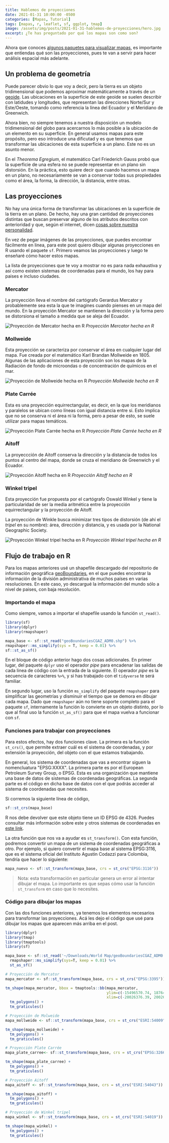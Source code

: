```yaml
---
title: Hablemos de proyecciones
date: 2021-01-31 10:00:00 -0500
categories: [Mapas, Tutorial]
tags: [mapas, r, leaflet, sf, ggplot, tmap]
image: /assets/img/posts/2021-01-31-hablemos-de-proyecciones/hero.jpg
excerpt: ¿Te has preguntado por qué los mapas son como son?
---
```


Ahora que conoces [algunos paquetes para visualizar mapas](https://camartinezbu.github.io/posts/4-paquetes-que-debes-conocer-para-hacer-mapas-en-r/), es importante que entiendas qué son las proyecciones, pues te van a servir para hacer análisis espacial más adelante.

## Un problema de geometría

Puede parecer obvio lo que voy a decir, pero la tierra es un objeto tridimensional que podemos aproximar matemáticamente a través de un [geoide](https://es.wikipedia.org/wiki/Geoide). Las ubicaciones en la superficie de este geoide se suelen describir con latidudes y longitudes, que representan las direcciones Norte/Sur y Este/Oeste, tomando como referencia la línea del Ecuador y el Meridiano de Greenwich.

Ahora bien, no siempre tenemos a nuestra disposición un modelo tridimensional del globo para acercarnos lo más posible a la ubicación de un elemento en su superficie. En general usamos mapas para este propósito, pero eso introduce una dificutad y es que tenemos que transformar las ubicaciones de esta superficie a un plano. Este no es un asunto menor.

En el *Theorema Egregium*, el matemático Carl Friederich Gauss probó que la superficie de una esfera no se puede representar en un plano sin distorsión. En la práctica, esto quiere decir que cuando hacemos un mapa en un plano, no necesariamente se van a conservar todas sus propiedades como el área, la forma, la dirección, la distancia, entre otras.

## Las proyecciones

No hay una única forma de transformar las ubicaciones en la superficie de la tierra en un plano. De hecho, hay una gran cantidad de proyecciones distintas que buscan preservar alguno de los atributos descritos con anterioridad y que, según el internet, dicen [cosas sobre nuestra personalidad](https://xkcd.com/977/).

En vez de pegar imágenes de las proyecciones, que puedes encontrar fácilmente en linea, para este post quiero dibujar algunas proyecciones en R usando el paquete `sf`. Primero veamos las proyecciones y luego te enseñaré cómo hacer estos mapas.

La lista de proyecciones que te voy a mostrar no es para nada exhaustiva y así como existen sistemas de coordenadas para el mundo, los hay para paises e incluso ciudades.

### Mercator

La proyección lleva el nombre del cartógrafo Gerardus Mercator y probablemente sea esta la que te imagines cuando pienses en un mapa del mundo. En la proyección Mercator se mantienen la dirección y la forma pero se distorsiona el tamaño a medida que se aleja del Ecuador.

![Proyección de Mercator hecha en R](/assets/img/posts/2021-01-31-hablemos-de-proyecciones/mapa_mercator.png)
*Proyección Mercator hecha en R*

### Mollweide

Esta proyección se caracteriza por conservar el área en cualquier lugar del mapa. Fue creada por el matemático Karl Brandan Mollweide en 1805. Algunas de las aplicaciones de esta proyección son los mapas de la Radiación de fondo de microondas o de concentración de químicos en el mar.

![Proyección de Mollweide hecha en R](/assets/img/posts/2021-01-31-hablemos-de-proyecciones/mapa_mollweide.png)
*Proyección Mollweide hecha en R*

### Plate Carrée

Esta es una proyección equirrectangular, es decir, en la que los meridianos y paralelos se ubican como líneas  con igual distancia entre si. Esto implica que no se conserva ni el área ni la forma, pero a pesar de esto, se suele utilizar para mapas temáticos.

![Proyección Plate Carrée hecha en R](/assets/img/posts/2021-01-31-hablemos-de-proyecciones/mapa_plate_carree.png)
*Proyección Plate Carrée hecha en R*

### Aitoff

La proyeccción de Aitoff conserva la dirección y la distancia de todos los puntos al centro del mapa, donde se cruza el meridiano de Greenwich y el Ecuador.

![Proyección Aitoff hecha en R](/assets/img/posts/2021-01-31-hablemos-de-proyecciones/mapa_aitoff.png)
*Proyección Aitoff hecha en R*

### Winkel tripel

Esta proyección fue propuesta por el cartógrafo Oswald Winkel y tiene la particularidad de ser la media aritmética entre la proyección equirrectangular y la proyección de Aitoff.

La proyección de Winkle busca minimizar tres tipos de distorsión (de ahí el *tripel* en su nombre): área, dirección y distancia, y es usada por la National Geographic Society.

![Proyección Winkel tripel hecha en R](/assets/img/posts/2021-01-31-hablemos-de-proyecciones/mapa_winkel.png)
*Proyección Winkel tripel hecha en R*

## Flujo de trabajo en R

Para los mapas anteriores usé un shapefile descargado del repositorio de información geográfica [geoBoundaries](https://www.geoboundaries.org/index.html#tabs1-js), en el que puedes encontrar la información de la división administrativa de muchos países en varias resoluciones. En este caso, yo descargué la información del mundo sólo a nivel de paises, con baja resolución.

### Importando el mapa

Como siempre, vamos a importar el shapefile usando la función `st_read()`.

```r
library(sf)
library(dplyr)
library(rmapshaper)

mapa_base <- sf::st_read("geoBoundariesCGAZ_ADM0.shp") %>%
rmapshaper::ms_simplify(sys = T, keep = 0.01) %>%
sf::st_as_sf()
```

En el bloque de código anterior hago dos cosas adicionales. En primer lugar, del paquete `dplyr` uso el operador *pipe* para encadenar las salidas de cada linea de código con la entrada de la siguiente. El operador *pipe* es la secuencia de caracteres `%>%`, y si has trabajado con el `tidyverse` te será familiar.

En segundo lugar, uso la función `ms_simplify` del paquete `rmapshaper` para simplificar las geometrías y disminuir el tiempo que se demora en dibujar cada mapa. Dado que `rmapshaper` aún no tiene soporte completo para el paquete `sf`, internamente la función lo convierte en un objeto distinto, por lo que al final uso la función `st_as_sf()` para que el mapa vuelva a funcionar con `sf`.

### Funciones para trabajar con proyecciones

Para estos efectos, hay dos funciones clave. La primera es la función `st_crs()`, que permite extraer cuál es el sistema de coordenadas, y por extensión la proyección, del objeto con el que estamos trabajando. 

En general, los sistema de coordenadas que vas a encontrar siguen la nomencluatura "EPSG:XXXX". La primera parte es por el European Petroleum Survey Group, o EPSG. Esta es una organización que mantiene una base de datos de sistemas de coordenadas geográficas. La segunda parte es el código en dicha base de datos con el que podrás acceder al sistema de coordenadas que necesites.

Si corremos la siguiente línea de código, 

```r
sf::st_crs(mapa_base)
```

R nos debe devolver que este objeto tiene un ID EPSG de 4326. Puedes consultar más información sobre este y otros sistemas de coordenadas en [este link](https://epsg.io/4326).

La otra función que nos va a ayudar es `st_transform()`. Con esta función, podremos convertir un mapa de un sistema de coordenadas geográficas a otro. Por ejemplo, si quiero convertir el mapa base al sistema EPSG:3116, que es el sistema oficial del Instituto Agustin Codazzi para Colombia, tendría que hacer lo siguiente:

```r
mapa_nuevo <- sf::st_transform(mapa_base, crs = st_crs("EPSG:3116"))
```

> Nota: esta transformación en particular genera un error al intentar dibujar el mapa. Lo importante es que sepas cómo usar la función `st_transform` en caso que lo necesites.

### Código para dibujar los mapas

Con las dos funciones anteriores, ya tenemos los elementos necesarios para transformar las proyecciones. Acá les dejo el código que usé para dibujar los mapas que aparecen más arriba en el post.

```r
library(dplyr)
library(tmap)
library(tmaptools)
library(sf)

mapa_base <- sf::st_read('~/Downloads/World Map/geoBoundariesCGAZ_ADM0.shp') %>%
  rmapshaper::ms_simplify(sys=T, keep = 0.01) %>%
  st_as_sf()

# Proyección de Mercator
mapa_mercator <- sf::st_transform(mapa_base, crs = st_crs("EPSG:3395"))

tm_shape(mapa_mercator, bbox = tmaptools::bb(mapa_mercator, 
                                             ylim=c(-15496570.74, 18764656.23),
                                             xlim=c(-20026376.39, 20026376.39))) +
  tm_polygons() +
  tm_graticules()

# Proyección de Molweide
mapa_mollweide <- sf::st_transform(mapa_base, crs = st_crs("ESRI:54009"))

tm_shape(mapa_mollweide) +
  tm_polygons() +
  tm_graticules()

# Proyección Plate Carrée
mapa_plate_carree<- sf::st_transform(mapa_base, crs = st_crs("EPSG:32662"))

tm_shape(mapa_plate_carree) +
  tm_polygons() +
  tm_graticules()

# Proyección Aitoff
mapa_aitoff <- sf::st_transform(mapa_base, crs = st_crs("ESRI:54043"))

tm_shape(mapa_aitoff) +
  tm_polygons() +
  tm_graticules()

# Proyección de Winkel tripel
mapa_winkel <- sf::st_transform(mapa_base, crs = st_crs("ESRI:54019"))

tm_shape(mapa_winkel) +
  tm_polygons() +
  tm_graticules()
```